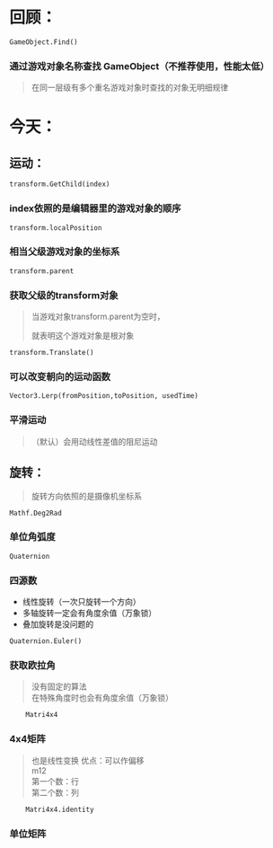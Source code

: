 回顾：
===============================
```C-sharp
GameObject.Find()
```

### 通过游戏对象名称查找 GameObject（不推荐使用，性能太低）
>在同一层级有多个重名游戏对象时查找的对象无明细规律

今天：
===============================

运动：
-------------------------------

```C-sharp
transform.GetChild(index)
```
### index依照的是编辑器里的游戏对象的顺序

```C-sharp
transform.localPosition
```
### 相当父级游戏对象的坐标系

```C-sharp
transform.parent
```

### 获取父级的transform对象
>当游戏对象transform.parent为空时，
>
>就表明这个游戏对象是根对象	

```C-sharp
transform.Translate()
```
### 可以改变朝向的运动函数

```C-sharp
Vector3.Lerp(fromPosition,toPosition, usedTime)
```

### 平滑运动<br/>
>（默认）会用动线性差值的阻尼运动

旋转：
------------------------------
>旋转方向依照的是摄像机坐标系

```C-sharp
Mathf.Deg2Rad
```
### 单位角弧度
```C-sharp
Quaternion 
```
### 四源数
* 线性旋转（一次只旋转一个方向）
* 多轴旋转一定会有角度余值（万象锁）
* 叠加旋转是没问题的

```C-sharp
Quaternion.Euler()
```
### 获取欧拉角
>没有固定的算法<br/>
>在特殊角度时也会有角度余值（万象锁）

```C-sharp
	Matri4x4
```
### 4x4矩阵
>也是线性变换
>优点：可以作偏移<br/>
> m12<br/>
>第一个数：行<br/>
>第二个数：列<br/>

```C-sharp
	Matri4x4.identity
```
### 单位矩阵

	
	
	
	
	
	

	




	

	


	
	
